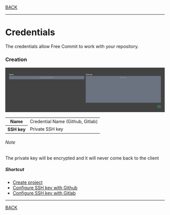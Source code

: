 [BACK](../README.md)
___
# Credentials

The credentials allow Free Commit to work with your repository.


### Creation

![Credential creation form](image/credential-creation-form.png)

<table>
    <tr>
        <th>Name</th>
        <td>Credential Name (Github, Gitlab)</td>
    </tr>
    <tr>
        <th>SSH key</th>
        <td>Private SSH key</td>
    </tr>
</table>

###### Note 

The private key will be encrypted and it will never come back to the client

##### Shortcut

* [Create project](project.md)
* [Configure SSH key with Github](https://docs.github.com/en/authentication/connecting-to-github-with-ssh/generating-a-new-ssh-key-and-adding-it-to-the-ssh-agent)
* [Configure SSH key with Gitlab](https://docs.gitlab.com/ee/ssh)

___
[BACK](../README.md)